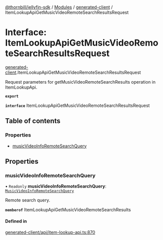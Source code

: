 [@thornbill/jellyfin-sdk](../README.md) / [Modules](../modules.md) / [generated-client](../modules/generated_client.md) / ItemLookupApiGetMusicVideoRemoteSearchResultsRequest

# Interface: ItemLookupApiGetMusicVideoRemoteSearchResultsRequest

[generated-client](../modules/generated_client.md).ItemLookupApiGetMusicVideoRemoteSearchResultsRequest

Request parameters for getMusicVideoRemoteSearchResults operation in ItemLookupApi.

**`export`**

**`interface`** ItemLookupApiGetMusicVideoRemoteSearchResultsRequest

## Table of contents

### Properties

- [musicVideoInfoRemoteSearchQuery](generated_client.ItemLookupApiGetMusicVideoRemoteSearchResultsRequest.md#musicvideoinforemotesearchquery)

## Properties

### musicVideoInfoRemoteSearchQuery

• `Readonly` **musicVideoInfoRemoteSearchQuery**: [`MusicVideoInfoRemoteSearchQuery`](generated_client.MusicVideoInfoRemoteSearchQuery.md)

Remote search query.

**`memberof`** ItemLookupApiGetMusicVideoRemoteSearchResults

#### Defined in

[generated-client/api/item-lookup-api.ts:870](https://github.com/thornbill/jellyfin-sdk-typescript/blob/3ae780a/src/generated-client/api/item-lookup-api.ts#L870)
